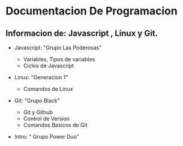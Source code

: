 # Documentacion De Programacion
## Informacion de: Javascript , Linux y Git.



- Javascript: "Grupo Las Poderosas"   
  - Variables,  Tipos de variables
  - Ciclos de Javascript


 - Linux: "Generacion 1"
   - Comandos de Linux 


- Git: "Grupo Black"
   - Git y Github
   - Control de Version 
   - Comandos Basicos de Git


- Intro: " Grupo Power Duo"





